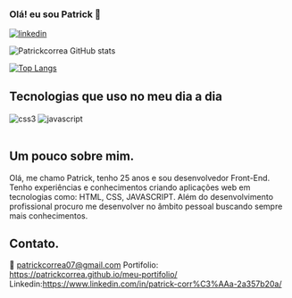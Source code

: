 ### Olá! eu sou Patrick 👋

[![linkedin](https://img.shields.io/badge/LinkedIn-0077B5?style=for-the-badge&logo=linkedin&logoColor=white)](https://www.linkedin.com/in/patrick-corr%C3%AAa-2a357b20a/)

![Patrickcorrea GitHub stats](https://github-readme-stats.vercel.app/api?username=patrickcorrea&show_icons=true&theme=dracula)

[![Top Langs](https://github-readme-stats.vercel.app/api/top-langs/?username=patrickcorrea)](https://github.com/apatrickcorrea/github-readme-stats)

## Tecnologias que uso no meu dia a dia

<div style="display: inline_block><br/>
<img aling="denter" alt="Html" src="https://img.shields.io/badge/HTML5-E34F26?style=for-the-badge&logo=html5&logoColor=white"/>
<img align="center" alt="css3" src="https://img.shields.io/badge/CSS3-1572B6?style=for-the-badge&logo=css3&logoColor=white"/>
<img align="center" alt="javascript" src="https://img.shields.io/badge/JavaScript-F7DF1E?style=for-the-badge&logo=javascript&logoColor=black"/>
</div> <br/>
 
 ## Um pouco sobre mim.
 
 <p>Olá, me chamo Patrick, tenho 25 anos e sou desenvolvedor Front-End.
Tenho experiências e conhecimentos criando aplicações web em tecnologias como:
HTML, CSS, JAVASCRIPT. Além do desenvolvimento profissional procuro me desenvolver no âmbito pessoal buscando sempre mais conhecimentos.<p/>
 
## Contato.

📧 patrickcorrea07@gmail.com
Portifolio:  https://patrickcorrea.github.io/meu-portifolio/
Linkedin:https://www.linkedin.com/in/patrick-corr%C3%AAa-2a357b20a/
